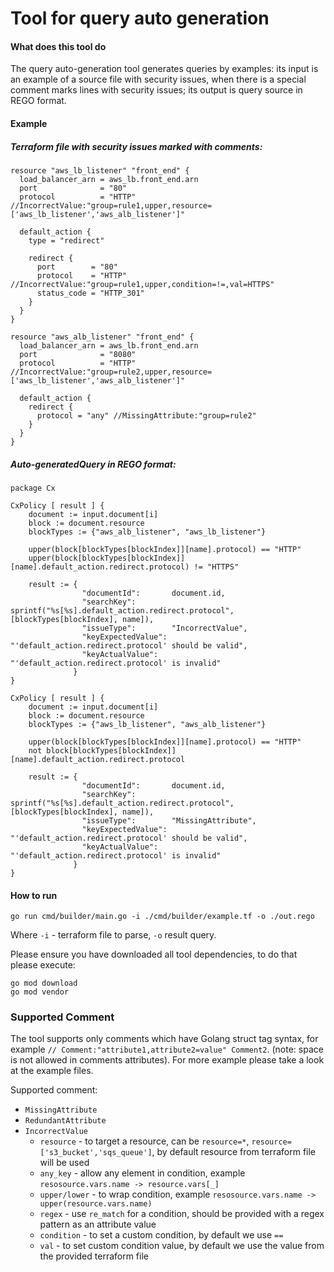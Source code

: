 # Tool for query auto generation

#### What does this tool do
The query auto-generation tool generates queries by examples: its input is an example of a source file with security issues, 
when there is a special comment marks lines with security issues; 
its output is query source in REGO format.

#### Example

##### Terraform file with security issues marked with comments:
```
resource "aws_lb_listener" "front_end" {
  load_balancer_arn = aws_lb.front_end.arn
  port              = "80"
  protocol          = "HTTP" //IncorrectValue:"group=rule1,upper,resource=['aws_lb_listener','aws_alb_listener']"

  default_action {
    type = "redirect"

    redirect {
      port        = "80"
      protocol    = "HTTP" //IncorrectValue:"group=rule1,upper,condition=!=,val=HTTPS"
      status_code = "HTTP_301"
    }
  }
}

resource "aws_alb_listener" "front_end" {
  load_balancer_arn = aws_lb.front_end.arn
  port              = "8080"
  protocol          = "HTTP" //IncorrectValue:"group=rule2,upper,resource=['aws_lb_listener','aws_alb_listener']"

  default_action {
    redirect {
      protocol = "any" //MissingAttribute:"group=rule2"
    }
  }
}
```
##### Auto-generatedQuery in REGO format:
```
package Cx

CxPolicy [ result ] {
    document := input.document[i]
    block := document.resource
    blockTypes := {"aws_alb_listener", "aws_lb_listener"}

    upper(block[blockTypes[blockIndex]][name].protocol) == "HTTP"
    upper(block[blockTypes[blockIndex]][name].default_action.redirect.protocol) != "HTTPS"

    result := {
                "documentId": 		document.id,
                "searchKey": 	    sprintf("%s[%s].default_action.redirect.protocol", [blockTypes[blockIndex], name]),
                "issueType":		"IncorrectValue",
                "keyExpectedValue": "'default_action.redirect.protocol' should be valid",
                "keyActualValue": 	"'default_action.redirect.protocol' is invalid"
              }
}

CxPolicy [ result ] {
    document := input.document[i]
    block := document.resource
    blockTypes := {"aws_lb_listener", "aws_alb_listener"}

    upper(block[blockTypes[blockIndex]][name].protocol) == "HTTP"
    not block[blockTypes[blockIndex]][name].default_action.redirect.protocol

    result := {
                "documentId": 		document.id,
                "searchKey": 	    sprintf("%s[%s].default_action.redirect.protocol", [blockTypes[blockIndex], name]),
                "issueType":		"MissingAttribute",
                "keyExpectedValue": "'default_action.redirect.protocol' should be valid",
                "keyActualValue": 	"'default_action.redirect.protocol' is invalid"
              }
}
```

#### How to run
```
go run cmd/builder/main.go -i ./cmd/builder/example.tf -o ./out.rego
```

Where `-i` - terraform file to parse, `-o` result query.

Please ensure you have downloaded all tool dependencies, to do that please execute:
```
go mod download
go mod vendor
```

### Supported Comment

The tool supports only comments which have Golang struct tag syntax, for example `// Comment:"attribute1,attribute2=value" Comment2`. (note: space is not allowed in comments attributes).
For more example please take a look at the example files.

Supported comment:
* `MissingAttribute`
* `RedundantAttribute`
* `IncorrectValue`
  * `resource` - to target a resource, can be `resource=*`, `resource=['s3_bucket','sqs_queue']`, by default resource from terraform file will be used 
  * `any_key` - allow any element in condition, example `resosource.vars.name -> resource.vars[_]`
  * `upper/lower` - to wrap condition, example `resosource.vars.name -> upper(resource.vars.name)`
  * `regex` - use `re_match` for a condition, should be provided with a regex pattern as an attribute value
  * `condition` - to set a custom condition, by default we use `==`
  * `val` - to set custom condition value, by default we use the value from the provided terraform file

